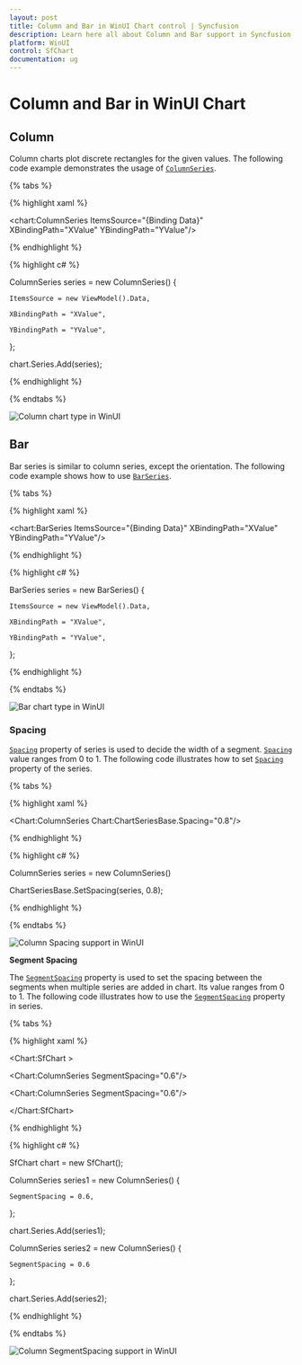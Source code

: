 ```yaml
---
layout: post
title: Column and Bar in WinUI Chart control | Syncfusion
description: Learn here all about Column and Bar support in Syncfusion WinUI Chart control with segment spacing and more.
platform: WinUI
control: SfChart
documentation: ug
---
```


# Column and Bar in WinUI Chart

## Column

Column charts plot discrete rectangles for the given values. The following code example demonstrates the usage of [`ColumnSeries`](https://help.syncfusion.com/cr/WinUI/Syncfusion.UI.Xaml.Charts.ColumnSeries.html#).

{% tabs %}

{% highlight xaml %}

<chart:ColumnSeries ItemsSource="{Binding Data}" XBindingPath="XValue" YBindingPath="YValue"/>

{% endhighlight %}

{% highlight c# %}

ColumnSeries series = new ColumnSeries()
{

    ItemsSource = new ViewModel().Data,

    XBindingPath = "XValue",

    YBindingPath = "YValue",

};

chart.Series.Add(series);

{% endhighlight %}

{% endtabs %}

![Column chart type in WinUI](Series_images/column_chart.png)

## Bar

Bar series is similar to column series, except the orientation. The following code example shows how to use [`BarSeries`](https://help.syncfusion.com/cr/WinUI/Syncfusion.UI.Xaml.Charts.BarSeries.html#).

{% tabs %}

{% highlight xaml %}

<chart:BarSeries ItemsSource="{Binding Data}" XBindingPath="XValue" YBindingPath="YValue"/>

{% endhighlight %}

{% highlight c# %}

BarSeries series = new BarSeries()
{

    ItemsSource = new ViewModel().Data,

    XBindingPath = "XValue",

    YBindingPath = "YValue",

};

{% endhighlight %}

{% endtabs %}

![Bar chart type in WinUI](Series_images/bar_chart.png)

### Spacing

[`Spacing`](https://help.syncfusion.com/cr/WinUI/Syncfusion.UI.Xaml.Charts.ChartSeriesBase.html#Syncfusion_UI_Xaml_Charts_ChartSeriesBase_SpacingProperty) property of series is used to decide the width of a segment. [`Spacing`](https://help.syncfusion.com/cr/WinUI/Syncfusion.UI.Xaml.Charts.ChartSeriesBase.html#Syncfusion_UI_Xaml_Charts_ChartSeriesBase_SpacingProperty) value ranges from 0 to 1. The following code illustrates how to set [`Spacing`](https://help.syncfusion.com/cr/WinUI/Syncfusion.UI.Xaml.Charts.ChartSeriesBase.html#Syncfusion_UI_Xaml_Charts_ChartSeriesBase_SpacingProperty) property of the series.

{% tabs %}

{% highlight xaml %}

<Chart:ColumnSeries Chart:ChartSeriesBase.Spacing="0.8"/>

{% endhighlight %}

{% highlight c# %}

ColumnSeries series = new ColumnSeries()

ChartSeriesBase.SetSpacing(series, 0.8);

{% endhighlight %}

{% endtabs %}

![Column Spacing support in WinUI](Series_images/column_spacing.png)

**Segment Spacing**

The [`SegmentSpacing`](https://help.syncfusion.com/cr/WinUI/Syncfusion.UI.Xaml.Charts.ColumnSeries.html#Syncfusion_UI_Xaml_Charts_ColumnSeries_SegmentSpacing) property is used to set the spacing between the segments when multiple series are added in chart. Its value ranges from 0 to 1. The following code illustrates how to use the [`SegmentSpacing`](https://help.syncfusion.com/cr/WinUI/Syncfusion.UI.Xaml.Charts.ColumnSeries.html#Syncfusion_UI_Xaml_Charts_ColumnSeries_SegmentSpacing) property in series.

{% tabs %}

{% highlight xaml %}

<Chart:SfChart >

<Chart:ColumnSeries SegmentSpacing="0.6"/>

<Chart:ColumnSeries SegmentSpacing="0.6"/>

</Chart:SfChart>

{% endhighlight %}

{% highlight c# %}

SfChart chart = new SfChart();

ColumnSeries series1 = new ColumnSeries()
{

    SegmentSpacing = 0.6,

};

chart.Series.Add(series1);

ColumnSeries series2 = new ColumnSeries()
{

    SegmentSpacing = 0.6

};

chart.Series.Add(series2);

{% endhighlight %}

{% endtabs %}

![Column SegmentSpacing support in WinUI](Series_images/column_segmentspacing.png)
